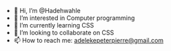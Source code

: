 - 👋 Hi, I’m @Hadehwahle
- 👀 I’m interested in Computer programming
- 🌱 I’m currently learning CSS
- 💞️ I’m looking to collaborate on CSS
- 📫 How to reach me: adelekepeterpierre@gmail.com

<!---
Hadehwahle/Hadehwahle is a ✨ special ✨ repository because its `README.md` (this file) appears on your GitHub profile.
You can click the Preview link to take a look at your changes.
--->
